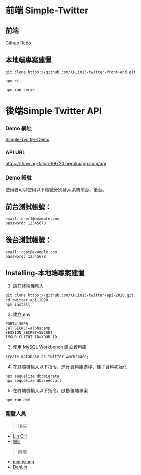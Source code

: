 # 前端 Simple-Twitter 

## 前端
[Github Repo](https://github.com/CHLin13/twitter-front-end)

## 本地端專案建置
```
git clone https://github.com/CHLin13/twitter-front-end.git
```
```
npm ci
```
```
npm run serve
```

# 後端Simple Twitter API 

### Demo 網址

[Simple-Twitter-Demo](https://chlin13.github.io/twitter-front-end)

### API URL

https://thawing-taiga-98720.herokuapp.com/api

### Demo 帳號

使用者可以使用以下帳號分別登入系統前台、後台。

## 前台測試帳號：

```
email: user1@example.com
password: 12345678
```

## 後台測試帳號：

```
email: root@example.com
password: 12345678
```

## Installing-本地端專案建置

1. 請在終端機輸入

```
git clone https://github.com/CHLin13/twitter-api-2020.git
cd twitter-api-2020
npm install
```

2. 建立.env

```
PORT='3000'
JWT_SECRET=alphacamp
SESSION_SECRET=SECRET
IMGUR_CLIENT_ID=YOUR ID
```

3. 使用 MySQL Workbench 建立資料庫

```
create database ac_twitter_workspace;
```

4. 在終端機輸入以下指令，進行資料庫遷移、種子資料初始化

```
npx sequelize db:migrate
npx sequelize db:seed:all
```

5. 在終端機輸入以下指令，啟動後端專案

```
npm run dev
```

### 開發人員

> 後端

- [Lin CH](https://github.com/CHLin13)
- [Will](https://github.com/Will413028)

> 前端

- [minhsiung](https://github.com/mhsiungw)
- [DanLin](https://github.com/iita71737)




